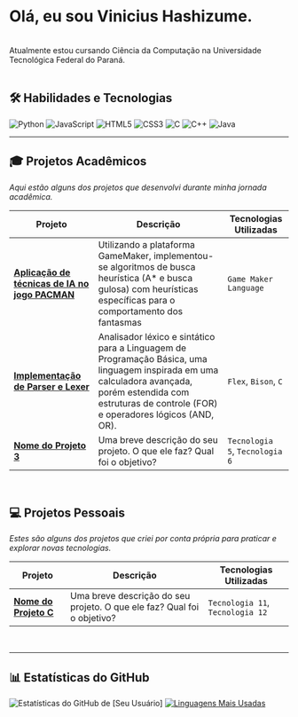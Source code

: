 # Olá, eu sou Vinicius Hashizume. 
<br>
Atualmente estou cursando Ciência da Computação na Universidade Tecnológica Federal do Paraná.

<br>
<br>

## 🛠️ Habilidades e Tecnologias
![Python](https://img.shields.io/badge/Python-3776AB?style=for-the-badge&logo=python&logoColor=white)
![JavaScript](https://img.shields.io/badge/JavaScript-F7DF1E?style=for-the-badge&logo=javascript&logoColor=black)
![HTML5](https://img.shields.io/badge/HTML5-E34F26?style=for-the-badge&logo=html5&logoColor=white)
![CSS3](https://img.shields.io/badge/CSS3-1572B6?style=for-the-badge&logo=css3&logoColor=white)
![C](https://img.shields.io/badge/c-%23A8B9CC.svg?style=for-the-badge&logo=c&logoColor=white)
![C++](https://img.shields.io/badge/c++-%2300599C.svg?style=for-the-badge&logo=c%2B%2B&logoColor=white)
![Java](https://img.shields.io/badge/java-%23ED8B00.svg?style=for-the-badge&logo=openjdk&logoColor=white)
<br>

---

## 🎓 Projetos Acadêmicos
*Aqui estão alguns dos projetos que desenvolvi durante minha jornada acadêmica.*

| Projeto | Descrição | Tecnologias Utilizadas |
|---|---|---|
| **[Aplicação de técnicas de IA no jogo PACMAN ](https://github.com/viniciushashizume/Cidades-Inteligentes---Pacman)** | Utilizando a plataforma GameMaker, implementou-se algoritmos de busca heurística (A* e busca gulosa) com heurísticas específicas para o comportamento dos fantasmas | `Game Maker Language` |
| **[Implementação de Parser e Lexer](https://github.com/viniciushashizume/Compiladores-T1)** | Analisador léxico e sintático para a Linguagem de Programação Básica, uma linguagem inspirada em uma calculadora avançada, porém estendida com estruturas de controle (FOR) e operadores lógicos (AND, OR). | `Flex`, `Bison`, `C` |
| **[Nome do Projeto 3](https://github.com/seu-usuario/nome-do-repositorio-3)** | Uma breve descrição do seu projeto. O que ele faz? Qual foi o objetivo? | `Tecnologia 5`, `Tecnologia 6` |

<br>

## 💻 Projetos Pessoais
*Estes são alguns dos projetos que criei por conta própria para praticar e explorar novas tecnologias.*

| Projeto | Descrição | Tecnologias Utilizadas |
|---|---|---|
| **[Nome do Projeto C](https://github.com/seu-usuario/nome-do-repositorio-C)** | Uma breve descrição do seu projeto. O que ele faz? Qual foi o objetivo? | `Tecnologia 11`, `Tecnologia 12` |
<br>

---

## 📊 Estatísticas do GitHub
![Estatísticas do GitHub de [Seu Usuário]](https://github-readme-stats.vercel.app/api?username=viniciushashizume&show_icons=true&theme=radical&include_all_commits=true&count_private=true)
[![Linguagens Mais Usadas](https://github-readme-stats.vercel.app/api/top-langs/?username=viniciushashizume&layout=compact&langs_count=8&theme=radical)](https://github.com/anuraghazra/github-readme-stats)
